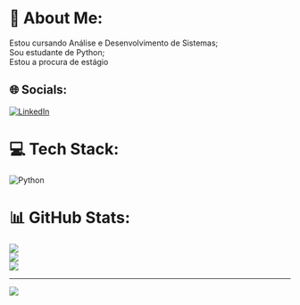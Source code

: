 # 💫 About Me:
Estou cursando Análise e Desenvolvimento de Sistemas;<br>Sou estudante de Python;<br>Estou a procura de estágio <br>


## 🌐 Socials:
[![LinkedIn]([https://img.shields.io/badge/LinkedIn-%230077B5.svg?logo=linkedin&logoColor=white)](https://linkedin.com/in/www.linkedin.com/in/sabrina-raiol-737521236](https://www.linkedin.com/in/sabrina-raiol-737521236/)) 

# 💻 Tech Stack:
![Python](https://img.shields.io/badge/python-3670A0?style=plastic&logo=python&logoColor=ffdd54)
# 📊 GitHub Stats:
![](https://github-readme-stats.vercel.app/api?username=SabrinaRaiol&theme=gotham&hide_border=true&include_all_commits=false&count_private=false)<br/>
![](https://github-readme-streak-stats.herokuapp.com/?user=SabrinaRaiol&theme=gotham&hide_border=true)<br/>
![](https://github-readme-stats.vercel.app/api/top-langs/?username=SabrinaRaiol&theme=gotham&hide_border=true&include_all_commits=false&count_private=false&layout=compact)

---
[![](https://visitcount.itsvg.in/api?id=SabrinaRaiol&icon=0&color=0)](https://visitcount.itsvg.in)

<!-- Proudly created with GPRM ( https://gprm.itsvg.in ) -->
